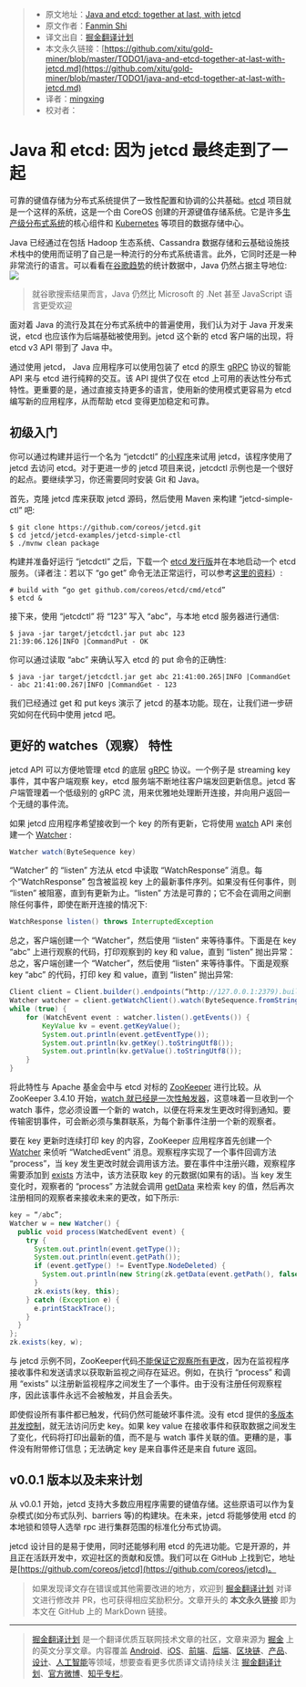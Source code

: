 > * 原文地址：[Java and etcd: together at last, with jetcd](https://coreos.com/blog/java-and-etcd-together-with-jetcd)
> * 原文作者：[Fanmin Shi](https://coreos.com/blog/java-and-etcd-together-with-jetcd)
> * 译文出自：[掘金翻译计划](https://github.com/xitu/gold-miner)
> * 本文永久链接：[https://github.com/xitu/gold-miner/blob/master/TODO1/java-and-etcd-together-at-last-with-jetcd.md](https://github.com/xitu/gold-miner/blob/master/TODO1/java-and-etcd-together-at-last-with-jetcd.md)
> * 译者：[mingxing](https://github.com/mingxing47)
> * 校对者：

# Java 和 etcd: 因为 jetcd 最终走到了一起

可靠的键值存储为分布式系统提供了一致性配置和协调的公共基础。[etcd](https://github.com/coreos/etcd) 项目就是一个这样的系统，这是一个由 CoreOS 创建的开源键值存储系统。它是许多[生产级分布式系统](https://github.com/coreos/etcd/blob/master/documentation/producing-users.md)的核心组件和 [Kubernetes](https://kubernetes.io/) 等项目的数据存储中心。

Java 已经通过在包括 Hadoop 生态系统、Cassandra 数据存储和云基础设施技术栈中的使用而证明了自己是一种流行的分布式系统语言。此外，它同时还是一种非常流行的语言。可以看看在[谷歌趋势](https://trends.google.com/trends/explore?cat=32&q=%2Fm%2F07sbkfb,%2Fm%2F09gbxjr,%2Fm%2F06ff5,%2Fm%2F0gdzk,%2Fm%2F02p97)的统计数据中，Java 仍然占据主导地位:
![](https://coreos.com/sites/default/files/inline-images/google-trends-java.png)
> 就谷歌搜索结果而言，Java 仍然比 Microsoft 的 .Net 甚至 JavaScript 语言更受欢迎

面对着 Java 的流行及其在分布式系统中的普遍使用，我们认为对于 Java 开发来说，etcd 也应该作为后端基础被使用到。jetcd 这个新的 etcd 客户端的出现，将 etcd v3 API 带到了 Java 中。

通过使用 jetcd， Java 应用程序可以使用包装了 etcd 的原生 [gRPC](https://github.com/coreos/etcd/blob/master/Documentation/dev-guide/api_reference_v3.md) 协议的智能 API 来与 etcd 进行纯粹的交互。该 API 提供了仅在 etcd 上可用的表达性分布式特性。更重要的是，通过直接支持更多的语言，使用新的使用模式更容易为 etcd 编写新的应用程序，从而帮助 etcd 变得更加稳定和可靠。

## 初级入门

你可以通过构建并运行一个名为 “jetcdctl” 的[小程序](https://github.com/coreos/jetcd/tree/master/jetcd-examples/jetcd-simple-ctl)来试用 jetcd，该程序使用了 jetcd 去访问 etcd。对于更进一步的 jetcd 项目来说，jetcdctl 示例也是一个很好的起点。要继续学习，你还需要同时安装 Git 和 Java。

首先，克隆 jetcd 库来获取 jetcd 源码，然后使用 Maven 来构建 “jetcd-simple-ctl” 吧:

``` plain
$ git clone https://github.com/coreos/jetcd.git
$ cd jetcd/jetcd-examples/jetcd-simple-ctl
$ ./mvnw clean package
```

构建并准备好运行 “jetcdctl” 之后，下载一个 [etcd 发行版](https://github.com/coreos/etcd/releases)并在本地启动一个 etcd 服务。（译者注：若以下 “go get” 命令无法正常运行，可以参考[这里的资料](https://github.com/etcd-io/etcd/blob/master/Documentation/dl_build.md)）:

``` plain
# build with “go get github.com/coreos/etcd/cmd/etcd”
$ etcd &
```

接下来，使用 “jetcdctl” 将 “123” 写入 “abc”，与本地 etcd 服务器进行通信:

``` plain
$ java -jar target/jetcdctl.jar put abc 123
21:39:06.126|INFO |CommandPut - OK
```

你可以通过读取 “abc” 来确认写入 etcd 的 put 命令的正确性:

``` plain
$ java -jar target/jetcdctl.jar get abc 21:41:00.265|INFO |CommandGet - abc 21:41:00.267|INFO |CommandGet - 123
```

我们已经通过 get 和 put keys 演示了 jetcd 的基本功能。现在，让我们进一步研究如何在代码中使用 jetcd 吧。

## 更好的 watches（观察） 特性

jetcd API 可以方便地管理 etcd 的底层 [gRPC](https://github.com/coreos/etcd/blob/master/Documentation/dev-guide/api_reference_v3.md) 协议。一个例子是 streaming key 事件，其中客户端观察 key，etcd 服务端不断地往客户端发回更新信息。jetcd 客户端管理着一个低级别的 gRPC 流，用来优雅地处理断开连接，并向用户返回一个无缝的事件流。

如果 jetcd 应用程序希望接收到一个 key 的所有更新，它将使用 [watch](https://github.com/coreos/jetcd/blob/18b235a77aa680039cec170a394b8156fb01d7f0/jetcd-core/src/main/java/com/coreos/jetcd/Watch.java#L46) API 来创建一个 [Watcher](https://github.com/coreos/jetcd/blob/18b235a77aa680039cec170a394b8156fb01d7f0/jetcd-core/src/main/java/com/coreos/jetcd/Watch.java#L51) :

``` java
Watcher watch(ByteSequence key)
```

“Watcher” 的 “listen” 方法从 etcd 中读取 “WatchResponse” 消息。每个“WatchResponse” 包含被监视 key 上的最新事件序列。如果没有任何事件，则 “listen” 被阻塞，直到有更新为止。“listen” 方法是可靠的；它不会在调用之间删除任何事件，即使在断开连接的情况下:

``` java
WatchResponse listen() throws InterruptedException
```

总之，客户端创建一个 “Watcher”，然后使用 “listen” 来等待事件。下面是在 key “abc” 上进行观察的代码，打印观察到的 key 和 value，直到 “listen” 抛出异常：总之，客户端创建一个 “Watcher”，然后使用 “listen” 来等待事件。下面是观察 key “abc” 的代码，打印 key 和 value，直到 “listen” 抛出异常:


``` java
Client client = Client.builder().endpoints(“http://127.0.0.1:2379).build();
Watcher watcher = client.getWatchClient().watch(ByteSequence.fromString("abc"));
while (true) {
    for (WatchEvent event : watcher.listen().getEvents()) {
        KeyValue kv = event.getKeyValue();
        System.out.println(event.getEventType());
        System.out.println(kv.getKey().toStringUtf8());
        System.out.println(kv.getValue().toStringUtf8());
    }
}
```

将此特性与 Apache 基金会中与 etcd 对标的 [ZooKeeper](https://zookeeper.apache.org/doc/r3.4.10/) 进行比较。从 ZooKeeper 3.4.10 开始，[watch 就已经是一次性触发器](https://zookeeper.apache.org/doc/trunk/zookeeperProgrammers.html#sc_WatchSemantics)，这意味着一旦收到一个 watch 事件，您必须设置一个新的 watch，以便在将来发生更改时得到通知。要传输密钥事件，可会断必须与集群联系，为每个新事件注册一个新的观察者。

要在 key 更新时连续打印 key 的内容，ZooKeeper 应用程序首先创建一个 [Watcher](https://zookeeper.apache.org/doc/r3.4.10/api/org/apache/zookeeper/Watcher.html) 来侦听 “WatchedEvent” 消息。观察程序实现了一个事件回调方法 “process”，当 key 发生更改时就会调用该方法。要在事件中注册兴趣，观察程序需要添加到 [exists](https://zookeeper.apache.org/doc/r3.4.10/api/org/apache/zookeeper/ZooKeeper.html#exists%28java.lang.String，%20org.apache.zookeeper.Watcher%29) 方法中，该方法获取 key 的元数据(如果有的话)。当 key 发生变化时，观察者的 “process” 方法就会调用 [getData](https://zookeeper.apache.org/doc/r3.4.10/api/org/apache/zookeeper/ZooKeeper.html#getData%28java.lang.String,%20org.apache.zookeeper.Watcher,%20org.apache.zookeeper.AsyncCallback.DataCallback,%20java.lang.Object%29) 来检索 key 的值，然后再次注册相同的观察者来接收未来的更改，如下所示:

``` java
key = “/abc”;
Watcher w = new Watcher() {
  public void process(WatchedEvent event) {
    try {
      System.out.println(event.getType());
      System.out.println(event.getPath());
      if (event.getType() != EventType.NodeDeleted) {
        System.out.println(new String(zk.getData(event.getPath(), false, null)));
      }
      zk.exists(key, this);
    } catch (Exception e) {
      e.printStackTrace();
    }
  }
};
zk.exists(key, w);
```

与 jetcd 示例不同，ZooKeeper代码[不能保证它观察所有更改](https://zookeeper.apache.org/doc/trunk/zookeeperProgrammers.html#sc_WatchSemantics)，因为在监视程序接收事件和发送请求以获取新监视之间存在延迟。例如，在执行 “process” 和调用 “exists” 以注册新监视程序之间发生了一个事件。由于没有注册任何观察程序，因此该事件永远不会被触发，并且会丢失。

即使假设所有事件都已触发，代码仍然可能破坏事件流。没有 etcd 提供的[多版本并发控制](https://github.com/coreos/etcd/blob/master/Documentation/learning/data_model.md)，就无法访问历史 key。如果 key value 在接收事件和获取数据之间发生了变化，代码将打印出最新的值，而不是与 watch 事件关联的值。更糟的是，事件没有附带修订信息；无法确定 key 是来自事件还是来自 future 返回。

## v0.0.1 版本以及未来计划

从 v0.0.1 开始，jetcd 支持大多数应用程序需要的键值存储。这些原语可以作为复杂模式(如分布式队列、barriers 等)的构建块。在未来，jetcd 将能够使用 etcd 的本地锁和领导人选举 rpc 进行集群范围的标准化分布式协调。

jetcd 设计目的是易于使用，同时还能够利用 etcd 的先进功能。它是开源的，并且正在活跃开发中，欢迎社区的贡献和反馈。我们可以在 GitHub 上找到它，地址是[https://github.com/coreos/jetcd](https://github.com/coreos/jetcd)。

> 如果发现译文存在错误或其他需要改进的地方，欢迎到 [掘金翻译计划](https://github.com/xitu/gold-miner) 对译文进行修改并 PR，也可获得相应奖励积分。文章开头的 **本文永久链接** 即为本文在 GitHub 上的 MarkDown 链接。

---

> [掘金翻译计划](https://github.com/xitu/gold-miner) 是一个翻译优质互联网技术文章的社区，文章来源为 [掘金](https://juejin.im) 上的英文分享文章。内容覆盖 [Android](https://github.com/xitu/gold-miner#android)、[iOS](https://github.com/xitu/gold-miner#ios)、[前端](https://github.com/xitu/gold-miner#前端)、[后端](https://github.com/xitu/gold-miner#后端)、[区块链](https://github.com/xitu/gold-miner#区块链)、[产品](https://github.com/xitu/gold-miner#产品)、[设计](https://github.com/xitu/gold-miner#设计)、[人工智能](https://github.com/xitu/gold-miner#人工智能)等领域，想要查看更多优质译文请持续关注 [掘金翻译计划](https://github.com/xitu/gold-miner)、[官方微博](http://weibo.com/juejinfanyi)、[知乎专栏](https://zhuanlan.zhihu.com/juejinfanyi)。